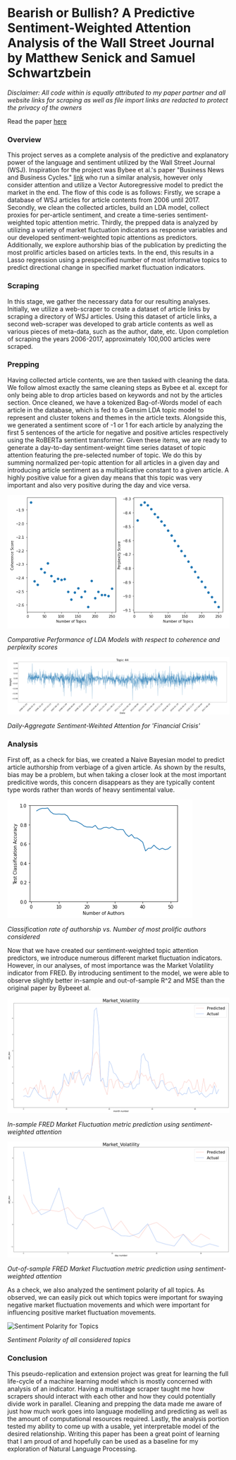 # Bearish or Bullish? A Predictive Sentiment-Weighted Attention Analysis of the Wall Street Journal by Matthew Senick and Samuel Schwartzbein

*Disclaimer: All code within is equally attributed to my paper partner and all website links for scraping as well as file import links are redacted to protect the privacy of the owners*

Read the paper [here](https://Matts52.github.io/assets/papers/Bearish_or_Bullish.pdf)

### Overview

This project serves as a complete analysis of the predictive and explanatory power of the language and sentiment utilized by the Wall Street Journal (WSJ). Inspiration for the project was Bybee et al.'s paper "Business News and Business Cycles." [link](https://www.nber.org/papers/w29344) who run a similar analysis, however only consider attention and utilize a Vector Autoregressive model to predict the market in the end. The flow of this code is as follows: Firstly, we scrape a database of WSJ articles for article contents from 2006 until 2017. Secondly, we clean the collected articles, build an LDA model, collect proxies for per-article sentiment, and create a time-series sentiment-weighted topic attention metric. Thirdly, the prepped data is analyzed by utilizing a variety of market fluctuation indicators as response variables and our developed sentiment-weighted topic attentions as predictors. Additionally, we explore authorship bias of the publication by predicting the most prolific articles based on articles texts. In the end, this results in a Lasso regression using a prespecified number of most informative topics to predict directional change in specified market fluctuation indicators.

### Scraping

In this stage, we gather the necessary data for our resulting analyses. Initially, we utilize a web-scraper to create a dataset of article links by scraping a directory of WSJ articles. Using this dataset of article links, a second web-scraper was developed to grab article contents as well as various pieces of meta-data, such as the author, date, etc. Upon completion of scraping the years 2006-2017, approximately 100,000 articles were scraped.

### Prepping

Having collected article contents, we are then tasked with cleaning the data. We follow almost exactly the same cleaning steps as Bybee et al. except for only being able to drop articles based on keywords and not by the articles section. Once cleaned, we have a tokenized Bag-of-Words model of each article in the database, which is fed to a Gensim LDA topic model to represent and cluster tokens and themes in the article texts. Alongside this, we generated a sentiment score of -1 or 1 for each article by analyzing the first 5 sentences of the article for negative and positive articles respectively using the RoBERTa sentient transformer. Given these items, we are ready to generate a day-to-day sentiment-weight time series dataset of topic attention featuring the pre-selected number of topic. We do this by summing normalized per-topic attention for all articles in a given day and introducing article sentiment as a multiplicative constant to a given article. A highly positive value for a given day means that this topic was very important and also very positive during the day and vice versa. 

![LDA Model Ranking](https://github.com/Matts52/Bearish-or-Bullish/blob/main/assets/LDA_Model_Ranking.PNG?raw=true)

*Comparative Performance of LDA Models with respect to coherence and perplexity scores*

![Sentiment Weighted Attention for Financial Crisis](https://github.com/Matts52/Bearish-or-Bullish/blob/main/assets/Weight_Attn_ex.PNG?raw=true)

*Daily-Aggregate Sentiment-Weihted Attention for 'Financial Crisis'*

### Analysis

First off, as a check for bias, we created a Naive Bayesian model to predict article authorship from verbiage of a given article. As shown by the results, bias may be a problem, but when taking a closer look at the most important predicitive words, this concern disappears as they are typically content type words rather than words of heavy sentimental value.

![Authorship Bias](https://github.com/Matts52/Bearish-or-Bullish/blob/main/assets/Author_Bias_2.PNG?raw=true)

*Classification rate of authorship vs. Number of most prolific authors considered*

Now that we have created our sentiment-weighted topic attention predictors, we introduce numerous different market fluctuation indicators. However, in our analyses, of most importance was the Market Volatility indicator from FRED. By introducing sentiment to the model, we were able to observe slightly better in-sample and out-of-sample R^2 and MSE than the original paper by Bybeeet al. 

![Sentiment Prediction In-Sample](https://github.com/Matts52/Bearish-or-Bullish/blob/main/assets/sent_only_in_new.png?raw=true)

*In-sample FRED Market Fluctuation metric prediction using sentiment-weighted attention*

![Sentiment Prediction Out-Sample](https://github.com/Matts52/Bearish-or-Bullish/blob/main/assets/sent_only_out_new.png?raw=true)

*Out-of-sample FRED Market Fluctuation metric prediction using sentiment-weighted attention*

As a check, we also analyzed the sentiment polarity of all topics. As observed, we can easily pick out which topics were important for swaying negative market fluctuation movements and which were important for influencing positive market fluctuation movements. 

![Sentiment Polarity for Topics](https://github.com/Matts52/Bearish-or-Bullish/blob/main/assets/sent_polar.png?raw=true)

*Sentiment Polarity of all considered topics*

### Conclusion

This pseudo-replication and extension project was great for learning the full life-cycle of a machine learning model which is mostly concerned with analysis of an indicator. Having a multistage scraper taught me how scrapers should interact with each other and how they could potentially divide work in parallel. Cleaning and prepping the data made me aware of just how much work goes into language modelling and predicting as well as the amount of computational resources required. Lastly, the analysis portion tested my ability to come up with a usable, yet interpretable model of the desired relationship. Writing this paper has been a great point of learning that I am proud of and hopefully can be used as a baseline for my exploration of Natural Language Processing. 
